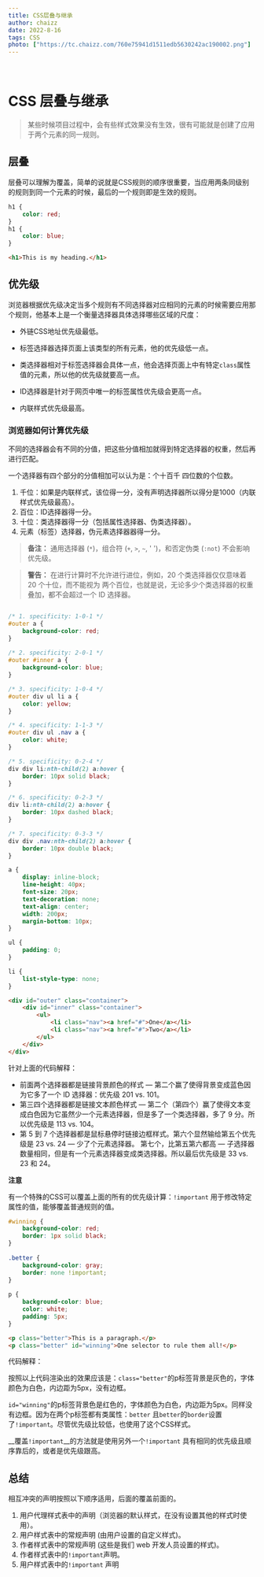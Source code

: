 ```yaml
---
title: CSS层叠与继承
author: chaizz
date: 2022-8-16
tags: CSS
photo: ["https://tc.chaizz.com/760e75941d1511edb5630242ac190002.png"]
---
```


​          

<!--more-->

# CSS 层叠与继承



> 某些时候项目过程中，会有些样式效果没有生效，很有可能就是创建了应用于两个元素的同一规则。



## 层叠

层叠可以理解为覆盖，简单的说就是CSS规则的顺序很重要，当应用两条同级别的规则到同一个元素的时候，最后的一个规则即是生效的规则。

```css
h1 { 
    color: red; 
}
h1 { 
    color: blue; 
}
```

```html
<h1>This is my heading.</h1>
```

## 优先级

浏览器根据优先级决定当多个规则有不同选择器对应相同的元素的时候需要应用那个规则，他基本上是一个衡量选择器具体选择哪些区域的尺度：

- 外链CSS地址优先级最低。

- 标签选择器选择页面上该类型的所有元素，他的优先级低一点。
- 类选择器相对于标签选择器会具体一点，他会选择页面上中有特定`class`属性值的元素，所以他的优先级就要高一点。
- ID选择器是针对于网页中唯一的标签属性优先级会更高一点。
- 内联样式优先级最高。

### 浏览器如何计算优先级

不同的选择器会有不同的分值，把这些分值相加就得到特定选择器的权重，然后再进行匹配。

一个选择器有四个部分的分值相加可以认为是：个十百千 四位数的个位数。

1. 千位：如果是内联样式，该位得一分，没有声明选择器所以得分是1000（内联样式优先级最高）。
2. 百位：ID选择器得一分。
3. 十位：类选择器得一分（包括属性选择器、伪类选择器）。
4. 元素（标签）选择器，伪元素选择器器得一分。

> **备注：** 通用选择器 (`*`)，组合符 (`+`, `>`, `~`, ' ')，和否定伪类 (`:not`) 不会影响优先级。

> **警告：** 在进行计算时不允许进行进位，例如，20 个类选择器仅仅意味着 20 个十位，而不能视为 两个百位，也就是说，无论多少个类选择器的权重叠加，都不会超过一个 ID 选择器。



```css

/* 1. specificity: 1-0-1 */
#outer a {
    background-color: red;
}
        
/* 2. specificity: 2-0-1 */
#outer #inner a {
    background-color: blue;
}

/* 3. specificity: 1-0-4 */
#outer div ul li a {
    color: yellow;
}

/* 4. specificity: 1-1-3 */
#outer div ul .nav a {
    color: white;
}

/* 5. specificity: 0-2-4 */
div div li:nth-child(2) a:hover {
    border: 10px solid black;
}

/* 6. specificity: 0-2-3 */
div li:nth-child(2) a:hover {
    border: 10px dashed black;
}

/* 7. specificity: 0-3-3 */
div div .nav:nth-child(2) a:hover {
    border: 10px double black;
}

a {
    display: inline-block;
    line-height: 40px;
    font-size: 20px;
    text-decoration: none;
    text-align: center;
    width: 200px;
    margin-bottom: 10px;
}

ul {
    padding: 0;
}

li {
    list-style-type: none;
} 
```

```html
<div id="outer" class="container">
    <div id="inner" class="container">
        <ul>
            <li class="nav"><a href="#">One</a></li>
            <li class="nav"><a href="#">Two</a></li>
        </ul>
    </div>
</div>
```



针对上面的代码解释：

- 前面两个选择器都是链接背景颜色的样式 — 第二个赢了使得背景变成蓝色因为它多了一个 ID 选择器：优先级 201 vs. 101。
- 第三四个选择器都是链接文本颜色样式 — 第二个（第四个）赢了使得文本变成白色因为它虽然少一个元素选择器，但是多了一个类选择器，多了 9 分。所以优先级是 113 vs. 104。
- 第 5 到 7 个选择器都是鼠标悬停时链接边框样式。第六个显然输给第五个优先级是 23 vs. 24 — 少了个元素选择器。 第七个，比第五第六都高 — 子选择器数量相同，但是有一个元素选择器变成类选择器。所以最后优先级是 33 vs. 23 和 24。

**注意**

有一个特殊的CSS可以覆盖上面的所有的优先级计算：`!important` 用于修改特定属性的值，能够覆盖普通规则的值。

```css
#winning {
    background-color: red;
    border: 1px solid black;
}
    
.better {
    background-color: gray;
    border: none !important;
}
    
p {
    background-color: blue;
    color: white;
    padding: 5px;
}  
```

```html
<p class="better">This is a paragraph.</p>
<p class="better" id="winning">One selector to rule them all!</p>
```



代码解释：

按照以上代码渲染出的效果应该是：`class="better"`的p标签背景是灰色的，字体颜色为白色，内边距为5px，没有边框。

`id="winning"`的p标签背景色是红色的，字体颜色为白色，内边距为5px。同样没有边框。因为在两个p标签都有类属性：`better` 且`better`的`border`设置了`!important`。尽管优先级比较低，也使用了这个CSS样式。

__覆盖`!important`__的方法就是使用另外一个`!important` 具有相同的优先级且顺序靠后的，或者是优先级跟高。



## 总结

相互冲突的声明按照以下顺序适用，后面的覆盖前面的。

1. 用户代理样式表中的声明（浏览器的默认样式，在没有设置其他的样式时使用）。
2. 用户样式表中的常规声明 (由用户设置的自定义样式)。
3. 作者样式表中的常规声明 (这些是我们 web 开发人员设置的样式)。
4. 作者样式表中的`!important`声明。
5. 用户样式表中的`!important` 声明





























